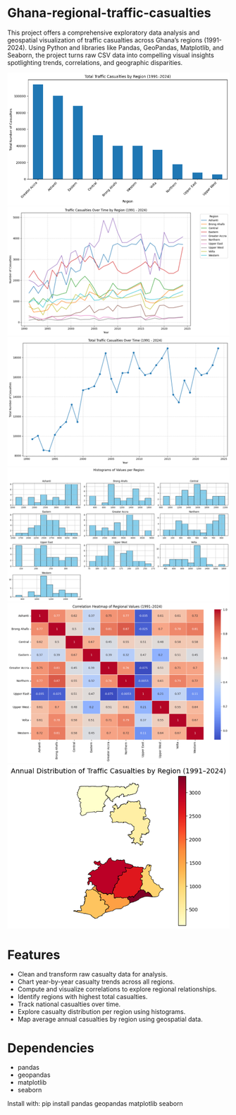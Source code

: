 # Ghana-regional-traffic-casualties
This project offers a comprehensive exploratory data analysis and geospatial visualization of traffic casualties across Ghana’s regions (1991-2024). Using Python and libraries like Pandas, GeoPandas, Matplotlib, and Seaborn, the project turns raw CSV data into compelling visual insights spotlighting trends, correlations, and geographic disparities.

![image alt](https://github.com/Francis-Woode/Ghana-regional-traffic-casualties/blob/main/bar%20chart.png?raw=true)
![image alt](https://github.com/Francis-Woode/Ghana-regional-traffic-casualties/blob/main/plot1.png?raw=true)
![image alt](https://github.com/Francis-Woode/Ghana-regional-traffic-casualties/blob/main/plot2.png?raw=true)
![image alt](https://github.com/Francis-Woode/Ghana-regional-traffic-casualties/blob/main/Histograms.png?raw=true)
![image alt](https://github.com/Francis-Woode/Ghana-regional-traffic-casualties/blob/main/Correlation%20Heatmap.png?raw=true)
![image alt](https://github.com/Francis-Woode/Ghana-regional-traffic-casualties/blob/main/Geo%20Map.png?raw=true)

# Features
- Clean and transform raw casualty data for analysis.
- Chart year-by-year casualty trends across all regions.
- Compute and visualize correlations to explore regional relationships.
- Identify regions with highest total casualties.
- Track national casualties over time.
- Explore casualty distribution per region using histograms.
- Map average annual casualties by region using geospatial data.

# Dependencies
- pandas  
- geopandas  
- matplotlib  
- seaborn  

Install with:
pip install pandas geopandas matplotlib seaborn
